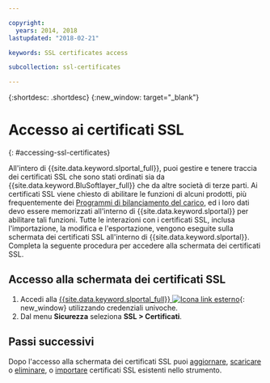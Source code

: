 ```yaml
---

copyright:
  years: 2014, 2018
lastupdated: "2018-02-21"

keywords: SSL certificates access

subcollection: ssl-certificates

---
```


{:shortdesc: .shortdesc}
{:new_window: target="_blank"}

# Accesso ai certificati SSL
{: #accessing-ssl-certificates}

All'intero di {{site.data.keyword.slportal_full}}, puoi gestire e tenere traccia dei certificati SSL che sono stati ordinati sia da {{site.data.keyword.BluSoftlayer_full}} che da altre società di terze parti. Ai certificati SSL viene chiesto di abilitare le funzioni di alcuni prodotti, più frequentemente dei [Programmi di bilanciamento del carico](/docs/infrastructure/local-load-balancer?topic=local-load-balancer-getting-started-with-local-load-balancer), ed i loro dati devo essere memorizzati all'interno di {{site.data.keyword.slportal}} per abilitare tali funzioni. Tutte le interazioni con i certificati SSL, inclusa l'importazione, la modifica e l'esportazione, vengono eseguite sulla schermata dei certificati SSL all'interno di {{site.data.keyword.slportal}}. Completa la seguente procedura per accedere alla schermata dei certificati SSL.

## Accesso alla schermata dei certificati SSL

1. Accedi alla [{{site.data.keyword.slportal_full}} ![Icona link esterno](../../icons/launch-glyph.svg "Icona link esterno")](https://control.softlayer.com/){: new_window} utilizzando credenziali univoche.
2. Dal menu **Sicurezza** seleziona **SSL > Certificati**.

## Passi successivi

Dopo l'accesso alla schermata dei certificati SSL puoi [aggiornare](/docs/infrastructure/ssl-certificates?topic=ssl-certificates-viewing-and-updating-ssl-certificates), [scaricare](/docs/infrastructure/ssl-certificates?topic=ssl-certificates-downloading-ssl-certificate-details) o [eliminare](/docs/infrastructure/ssl-certificates?topic=ssl-certificates-deleting-ssl-certificates), o [importare](/docs/infrastructure/ssl-certificates?topic=ssl-certificates-importing-ssl-certificates) certificati SSL esistenti nello strumento.
